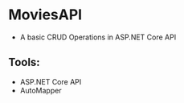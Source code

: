# MoviesAPI
- A basic CRUD Operations in ASP.NET Core API
## Tools:
- ASP.NET Core API
- AutoMapper
